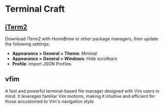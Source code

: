 # Terminal Craft

## [iTerm2](https://iterm2.com/index.html)

Download iTerm2 with HomeBrew or other package managers, then update the following settings:

- **Appearance > General > Theme**: Minimal
- **Appearance > General > Windows**: Hide scrollbars
- **Profile**: Import JSON Profiles

## vfim

A fast and powerful terminal-based file manager designed with Vim users in mind. It leverages familiar Vim motions, making it intuitive and efficient for those accustomed to Vim's navigation style.
